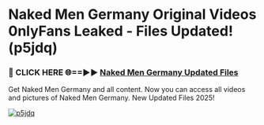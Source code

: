 # Naked Men Germany Original Videos 0nlyFans Leaked - Files Updated! (p5jdq)

<h3>🔴 CLICK HERE 🌐==►► <a href="https://tinyurl.com/up5wt9bj" rel="nofollow">Naked Men Germany Updated Files</a></h3>

Get Naked Men Germany and all content. Now you can access all videos and pictures of Naked Men Germany. New Updated Files 2025!

[![p5jdq](https://i.imgur.com/ABiUzMV.gif)](https://tinyurl.com/up5wt9bj)
